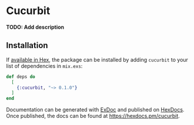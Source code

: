 # Cucurbit

**TODO: Add description**

## Installation

If [available in Hex](https://hex.pm/docs/publish), the package can be installed
by adding `cucurbit` to your list of dependencies in `mix.exs`:

```elixir
def deps do
  [
    {:cucurbit, "~> 0.1.0"}
  ]
end
```

Documentation can be generated with [ExDoc](https://github.com/elixir-lang/ex_doc)
and published on [HexDocs](https://hexdocs.pm). Once published, the docs can
be found at <https://hexdocs.pm/cucurbit>.

